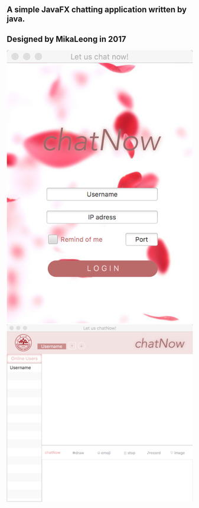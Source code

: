 ## A simple JavaFX chatting application written by java.<br>
## Designed by MikaLeong in 2017<br>
![](https://github.com/mikaleong/chatnow/raw/master/login-interface.png)
![](https://github.com/mikaleong/chatnow/raw/master/chat-interface.png)
